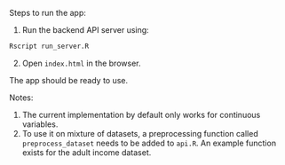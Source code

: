 Steps to run the app:

1. Run the backend API server using:
```bash
Rscript run_server.R
```

2. Open `index.html` in the browser.

The app should be ready to use.

Notes:

1. The current implementation by default only works for continuous variables.
2. To use it on mixture of datasets, a preprocessing function called `preprocess_dataset` needs to be added to `api.R`. An example function exists for the adult income dataset.
